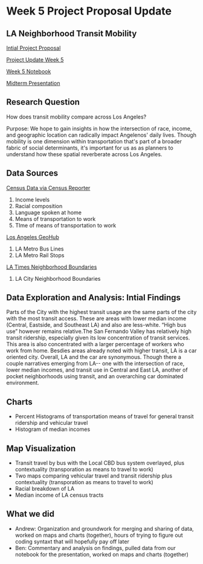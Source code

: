 # Week 5 Project Proposal Update 

## LA Neighborhood Transit Mobility
[Intial Project Proposal](https://github.com/bfb508/up206a_finalproject/blob/main/projectassignments/week02/projectproposal.md)

[Project Update Week 5](https://github.com/bfb508/up206a_finalproject/blob/main/projectassignments/week04/projectupdate012921.md)

[Week 5 Notebook]()

[Midterm Presentation](https://docs.google.com/presentation/d/1UfMCVr9RECpDwy89xtHBPI4DBvYBh00q4foOHJ7685Q/edit#slide=id.p)

## Research Question
How does transit mobility compare across Los Angeles?

Purpose: We hope to gain insights in how the intersection of race, income, and geographic location can radically impact Angelenos' daily lives. Though mobility is one dimension within transportation that's part of a broader fabric of social determinants, it's important for us as as planners to understand how these spatial reverberate across Los Angeles.

## Data Sources
[Census Data via Census Reporter](https://censusreporter.org/profiles/16000US0644000-los-angeles-ca/)
1. Income levels
2. Racial composition
3. Language spoken at home
4. Means of transportation to work 
5. TIme of means of transportation to work

[Los Angeles GeoHub](https://geohub.lacity.org/)
1. LA Metro Bus Lines
2. LA Metro Rail Stops

[LA Times Neighborhood Boundaries](http://maps.latimes.com/neighborhoods/) 
1. LA City Neighborhood Boundaries

## Data Exploration and Analysis: Intial Findings

Parts of the City with the highest transit usage are the same parts of the city with the most transit access. These are areas with lower median income (Central, Eastside, and Southeast LA) and also are less-white. “High bus use” however remains relative.The San Fernando Valley has relatively high transit ridership, especially given its low concentration of transit services. This area is also concentrated with a larger percentage of workers who work from home. Besdies areas already noted with higher transit, LA is a car oriented city. Overall, LA and the car are synonymous. Though there a couple narratives emerging from LA-- one with the intersection of race, lower median incomes, and transit use in Central and East LA, another of pocket neighborhoods using transit, and an overarching car dominated environment. 


## Charts 
* Percent Histograms of transportation means of travel for general transit ridership and vehicular travel
* Histogram of median incomes

## Map Visualization
* Transit travel by bus with the Local CBD bus system overlayed, plus contextuality (transporation as means to travel to work)
* Two maps comparing vehicular travel and transit ridership plus contextuality (transporation as means to travel to work)
* Racial breakdown of LA
* Median income of LA census tracts

## What we did
* Andrew: Organization and groundwork for merging and sharing of data, worked on maps and charts (together), hours of trying to figure out coding syntaxt that will hopefully pay off later
* Ben: Commentary and analysis on findings, pulled data from our notebook for the presentation, worked on maps and charts (together)
